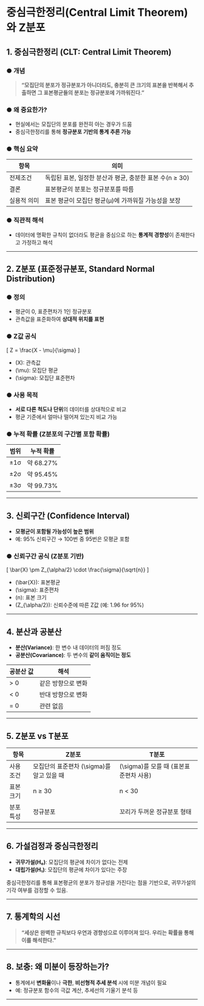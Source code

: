 # 중심극한정리(Central Limit Theorem)와 Z분포

## 1. 중심극한정리 (CLT: Central Limit Theorem)

### ● 개념  
> **“모집단의 분포가 정규분포가 아니더라도, 충분히 큰 크기의 표본을 반복해서 추출하면 그 표본평균들의 분포는 정규분포에 가까워진다.”**

### ● 왜 중요한가?  
- 현실에서는 모집단의 분포를 완전히 아는 경우가 드뭄  
- 중심극한정리를 통해 **정규분포 기반의 통계 추론 가능**

### ● 핵심 요약

| 항목       | 의미 |
|------------|------|
| 전제조건   | 독립된 표본, 일정한 분산과 평균, 충분한 표본 수(n ≥ 30) |
| 결론       | 표본평균의 분포는 정규분포를 따름 |
| 실용적 의미 | 표본 평균이 모집단 평균(μ)에 가까워질 가능성을 보장 |

### ● 직관적 해석  
- 데이터에 명확한 규칙이 없더라도 평균을 중심으로 하는 **통계적 경향성**이 존재한다고 가정하고 해석

---

## 2. Z분포 (표준정규분포, Standard Normal Distribution)

### ● 정의  
- 평균이 0, 표준편차가 1인 정규분포  
- 관측값을 표준화하여 **상대적 위치를 표현**

### ● Z값 공식  

\[
Z = \frac{X - \mu}{\sigma}
\]

- \(X\): 관측값  
- \(\mu\): 모집단 평균  
- \(\sigma\): 모집단 표준편차

### ● 사용 목적  
- **서로 다른 척도나 단위**의 데이터를 상대적으로 비교  
- 평균 기준에서 얼마나 떨어져 있는지 비교 가능

### ● 누적 확률 (Z분포의 구간별 포함 확률)

| 범위   | 누적 확률 |
|--------|------------|
| ±1σ    | 약 68.27% |
| ±2σ    | 약 95.45% |
| ±3σ    | 약 99.73% |

---

## 3. 신뢰구간 (Confidence Interval)

- **모평균이 포함될 가능성이 높은 범위**
- 예: 95% 신뢰구간 → 100번 중 95번은 모평균 포함

### ● 신뢰구간 공식 (Z분포 기반)

\[
\bar{X} \pm Z_{\alpha/2} \cdot \frac{\sigma}{\sqrt{n}}
\]

- \(\bar{X}\): 표본평균  
- \(\sigma\): 표준편차  
- \(n\): 표본 크기  
- \(Z_{\alpha/2}\): 신뢰수준에 따른 Z값 (예: 1.96 for 95%)

---

## 4. 분산과 공분산

- **분산(Variance)**: 한 변수 내 데이터의 퍼짐 정도  
- **공분산(Covariance)**: 두 변수의 **같이 움직이는 정도**

| 공분산 값 | 해석         |
|-----------|--------------|
| > 0       | 같은 방향으로 변화 |
| < 0       | 반대 방향으로 변화 |
| = 0       | 관련 없음        |

---

## 5. Z분포 vs T분포

| 항목         | Z분포                        | T분포                         |
|--------------|-----------------------------|-------------------------------|
| 사용 조건     | 모집단의 표준편차 \(\sigma\)를 알고 있을 때 | \(\sigma\)를 모를 때 (표본표준편차 사용) |
| 표본 크기     | n ≥ 30                      | n < 30                        |
| 분포 특성     | 정규분포                     | 꼬리가 두꺼운 정규분포 형태        |

---

## 6. 가설검정과 중심극한정리

- **귀무가설(H₀)**: 모집단의 평균에 차이가 없다는 전제  
- **대립가설(H₁)**: 모집단의 평균에 차이가 있다는 주장  

중심극한정리를 통해 표본평균의 분포가 정규성을 가진다는 점을 기반으로, 귀무가설의 기각 여부를 검정할 수 있음.

---

## 7. 통계학의 시선

> **“세상은 완벽한 규칙보다 우연과 경향성으로 이루어져 있다. 우리는 확률을 통해 이를 해석한다.”**

---

## 8. 보충: 왜 미분이 등장하는가?

- 통계에서 **변화율**이나 **극한**, **비선형적 추세 분석** 시에 미분 개념이 필요  
- 예: 정규분포 함수의 극값 계산, 추세선의 기울기 분석 등

---
